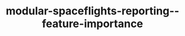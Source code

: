 ---
schema: default
title: modular-spaceflights-reporting--feature-importance
organization: ResponsibleAIML
notes: type = kedro_datasets.plotly.json_dataset.JSONDataset
resources:
  - name: modular-spaceflights-reporting--feature-importance
    url: 'https://github.com/ResponsibleAIML/django-kedro/tree/main/kedro-projects/demo-project-kedro/data/08_reporting/feature_importance_plot.json/2023-10-31T18.00.52.344Z/feature_importance_plot.json'
    format: json
category:
  - 08-reporting
maintainer: 
maintainer_email: 
project:
  - modular-spaceflights
preview: |
  
---